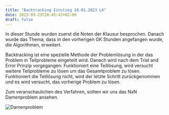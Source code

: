 ```yaml
---
title: "Backtracking Einstieg 10.01.2023 LK"
date: 2023-03-23T20:45:43+02:00
draft: false
---
```


In dieser Stunde wurden zuerst die Noten der Klausur besprochen. Danach wurde das Thema, dass in den vorherigen GK Stunden angefangen wurde, die Algorithmen, erweitert. 

Backtracking ist eine spezielle Methode der Problemlösung in der das Problem in Teilprobleme eingeteilt wird. Danach wird nach dem Trial and Error Prinzip vorgegangen: Funktioniert eine Teillösung, wird versucht weitere Teilprobleme zu lösen um das Gesamtproblem zu lösen. Funktioniert die Teillösung nicht, wird der letzte Schritt zurückgenommen und es wird versucht, das vorherige Problem zu lösen.

Zum veranschaulichen des Verfahren, sollten wir uns das NxN Damenproblem ansehen.

![Damenproblem](/lernblog/algorithmen/damenanimation.gif)

